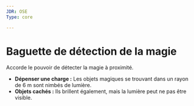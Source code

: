 ```yaml
---
JDR: OSE
Type: core

---
```

# Baguette de détection de la magie

Accorde le pouvoir de détecter la magie à proximité.

- **Dépenser une charge :** Les objets magiques se trouvant dans un rayon de 6 m sont nimbés de lumière.
- **Objets cachés :** Ils brillent également, mais la lumière peut ne pas être visible.